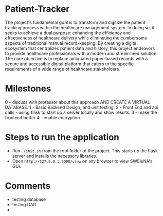 # Patient-Tracker 
The project's fundamental goal is to transform and digitize the patient tracking process within the healthcare management system. In doing so, it seeks to achieve a dual purpose: enhancing the efficiency and effectiveness of healthcare delivery while eliminating the cumbersome aspects of traditional manual record-keeping.
By creating a digital ecosystem that centralizes patient data and history, this project endeavors to provide healthcare professionals with a modern and streamlined solution. The core objective is to replace antiquated paper-based records with a secure and accessible digital platform that caters to the specific requirements of a wide range of healthcare stakeholders.

# Milestones
0 - discuss with professor about this approach AND CREATE A VIRTUAL DATABASE.
1 - Basic Backend Design, and unit testing.
2 - Front End and api calls - using flask to start up a server locally and show results.
3 -  make the frontend better 
4 - enable encryption.

# Steps to run the application 
- Run ```./init.sh``` from the root folder of the project. This starts up the flask server and installs the necessory libraries.
- Open `http://127.0.0.1:5000/view` on any browser to view SWEleNA's GUI.



# Comments 
- testing database 
- testing DAO 
- 
